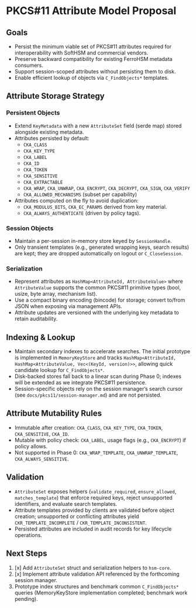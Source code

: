 # PKCS#11 Attribute Model Proposal

## Goals
- Persist the minimum viable set of PKCS#11 attributes required for interoperability with SoftHSM and commercial vendors.
- Preserve backward compatibility for existing FerroHSM metadata consumers.
- Support session-scoped attributes without persisting them to disk.
- Enable efficient lookup of objects via `C_FindObjects*` templates.

## Attribute Storage Strategy

### Persistent Objects
- Extend `KeyMetadata` with a new `AttributeSet` field (serde map) stored alongside existing metadata.
- Attributes persisted by default:
  - `CKA_CLASS`
  - `CKA_KEY_TYPE`
  - `CKA_LABEL`
  - `CKA_ID`
  - `CKA_TOKEN`
  - `CKA_SENSITIVE`
  - `CKA_EXTRACTABLE`
  - `CKA_WRAP`, `CKA_UNWRAP`, `CKA_ENCRYPT`, `CKA_DECRYPT`, `CKA_SIGN`, `CKA_VERIFY`
  - `CKA_ALLOWED_MECHANISMS` (subset per capability)
- Attributes computed on the fly to avoid duplication:
  - `CKA_MODULUS_BITS`, `CKA_EC_PARAMS` derived from key material.
  - `CKA_ALWAYS_AUTHENTICATE` (driven by policy tags).

### Session Objects
- Maintain a per-session in-memory store keyed by `SessionHandle`.
- Only transient templates (e.g., generated wrapping keys, search results) are kept; they are dropped automatically on logout or `C_CloseSession`.

### Serialization
- Represent attributes as `HashMap<AttributeId, AttributeValue>` where `AttributeValue` supports the common PKCS#11 primitive types (bool, usize, byte array, mechanism list).
- Use a compact binary encoding (bincode) for storage; convert to/from JSON when exposing via management APIs.
- Attribute updates are versioned with the underlying key metadata to retain auditability.

## Indexing & Lookup
- Maintain secondary indexes to accelerate searches. The initial prototype is implemented in `MemoryKeyStore` and tracks `HashMap<AttributeId, HashMap<AttributeValue, Vec<(KeyId, version)>>`, allowing quick candidate lookup for `C_FindObjects*`.
- Disk-backed stores fall back to a linear scan during Phase 0; indexes will be extended as we integrate PKCS#11 persistence.
- Session-specific objects rely on the session manager’s search cursor (see `docs/pkcs11/session-manager.md`) and are not persisted.

## Attribute Mutability Rules
- Immutable after creation: `CKA_CLASS`, `CKA_KEY_TYPE`, `CKA_TOKEN`, `CKA_SENSITIVE`, `CKA_ID`.
- Mutable with policy check: `CKA_LABEL`, usage flags (e.g., `CKA_ENCRYPT`) if policy allows.
- Not supported in Phase 0: `CKA_WRAP_TEMPLATE`, `CKA_UNWRAP_TEMPLATE`, `CKA_ALWAYS_SENSITIVE`.

## Validation
- `AttributeSet` exposes helpers (`validate_required`, `ensure_allowed`, `matches_template`) that enforce required keys, reject unsupported identifiers, and evaluate search templates.
- Attribute templates provided by clients are validated before object creation; unsupported or conflicting attributes yield `CKR_TEMPLATE_INCOMPLETE` / `CKR_TEMPLATE_INCONSISTENT`.
- Persisted attributes are included in audit records for key lifecycle operations.

## Next Steps
1. [x] Add `AttributeSet` struct and serialization helpers to `hsm-core`.
2. [x] Implement attribute validation API referenced by the forthcoming session manager.
3. Prototype index structures and benchmark common `C_FindObjects*` queries (MemoryKeyStore implementation completed; benchmark work pending).
